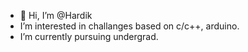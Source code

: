 - 👋 Hi, I’m @Hardik
- I’m interested in challanges based on c/c++, arduino.
- I’m currently pursuing undergrad. 
